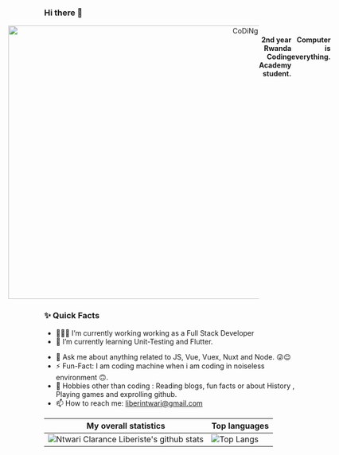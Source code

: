 <!-- https://github.com/carlsednaoui/gitsocial -->

### Hi there 👋


<center align="right" style="display:flex;justify-content:center;">
  <img src="https://github.com/SP-XD/SP-XD/blob/main/images/dev-working.gif?raw=true" href="https://github.com/SP-XD" alt="CoDiNg RocKs"  width="550"/> 
    
#### 2nd year Rwanda Coding Academy student.
#### Computer is everything.
</center>  
  
### ✨ Quick Facts

- 👨🏽‍💻 I’m currently working working as a Full Stack Developer
- 🌱 I’m currently learning Unit-Testing and Flutter.
<!--- 🤔 I’m looking for help for my future MERN projects.-->
- 💬 Ask me about anything related to JS, Vue, Vuex, Nuxt and Node. 😜😌
- ⚡️ Fun-Fact: I am coding machine when i am coding in noiseless environment 🙃.
- 🎿 Hobbies other than coding : Reading blogs, fun facts  or about History , Playing games and exprolling github.
- 📫 How to reach me: liberintwari@gmail.com
<!-- - 📝 [Resume](https://drive.google.com/drive/folders/1VxDtIflu5nThxTtm8COG_eh_1FkjF3Jj) -->


|My overall statistics|Top languages |
|------------------|-------------|
|![Ntwari Clarance Liberiste's github stats](https://github-readme-stats.vercel.app/api?username=ntwaricliberi&show_icons=true&count_private=true&bg_color=30,3f5efb,fc466b&title_color=fff&text_color=ffffffc2&icon_color=00ffdce6)|![Top Langs](https://github-readme-stats.vercel.app/api/top-langs/?username=ntwaricliberi&langs_count=100&layout=compact&count_private=true)|


